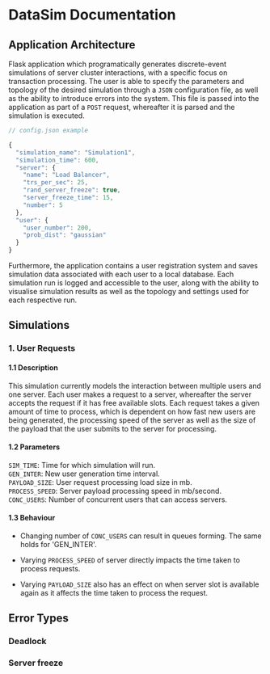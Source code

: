 # DataSim Documentation

## Application Architecture

Flask application which programatically generates discrete-event simulations of server cluster interactions, with a specific focus on transaction processing. The user is able to specify the parameters and topology of the desired simulation through a `JSON` configuration file, as well as the ability to introduce errors into the system. This file is passed into the application as part of a `POST` request, whereafter it is parsed and the simulation is executed.

```javascript
// config.json example

{
  "simulation_name": "Simulation1",
  "simulation_time": 600,
  "server": {
    "name": "Load Balancer",
    "trs_per_sec": 25,
    "rand_server_freeze": true,
    "server_freeze_time": 15,
    "number": 5
  },
  "user": {
    "user_number": 200,
    "prob_dist": "gaussian"
  }
}
```
Furthermore, the application contains a user registration system and saves simulation data associated with each user to a local database. Each simulation run is logged and accessible to the user, along with the ability to visualise simulation results as well as the topology and settings used for each respective run.

## Simulations

### 1. User Requests

#### 1.1 Description

This simulation currently models the interaction between multiple users and one server. Each user makes a request to a server, whereafter the server accepts the request if it has free available slots. Each request takes a given amount of time to process, which is dependent on how fast new users are being generated, the processing speed of the server as well as the size of the payload that the user submits to the server for processing. 

#### 1.2 Parameters

`SIM_TIME`: Time for which simulation will run.<br>
`GEN_INTER`: New user generation time interval.<br>
`PAYLOAD_SIZE`: User request processing load size in mb.<br>
`PROCESS_SPEED`: Server payload processing speed in mb/second.<br> 
`CONC_USERS`: Number of concurrent users that can access servers.

#### 1.3 Behaviour

- Changing number of `CONC_USERS` can result in queues forming. The same holds for 'GEN_INTER'.

- Varying `PROCESS_SPEED` of server directly impacts the time taken to process requests.

- Varying `PAYLOAD_SIZE` also has an effect on when server slot is available again as it affects the time taken to process the request.

## Error Types

### Deadlock 

### Server freeze
